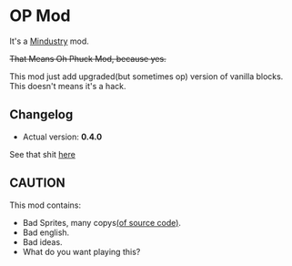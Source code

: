 # OP Mod

It's a [Mindustry](https://github.com/Anuken/Mindustry/) mod.

~~That Means Oh Phuck Mod, because yes.~~

This mod just add upgraded(but sometimes op) version of vanilla blocks. This doesn't means it's a hack.

## Changelog

- Actual version: **0.4.0**

See that shit [here](Changelog.md)

## CAUTION

This mod contains:

- Bad Sprites, many copys[(of source code)](https://github.com/Anuken/Mindustry/blob/master/core/assets-raw/sprites/).
- Bad english.
- Bad ideas.
- What do you want playing this?
